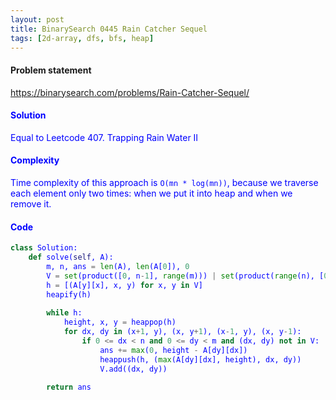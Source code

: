 ```yaml
---
layout: post
title: BinarySearch 0445 Rain Catcher Sequel
tags: [2d-array, dfs, bfs, heap]
---
```


#### Problem statement

<a href="https://binarysearch.com/problems/Rain-Catcher-Sequel/"> <font color = blue>https://binarysearch.com/problems/Rain-Catcher-Sequel/

#### Solution
Equal to Leetcode 407. Trapping Rain Water II

#### Complexity
Time complexity of this approach is `O(mn * log(mn))`, because we traverse each element only two times: when we put it into heap and when we remove it.

#### Code
```python
class Solution:
    def solve(self, A):
        m, n, ans = len(A), len(A[0]), 0
        V = set(product([0, n-1], range(m))) | set(product(range(n), [0, m-1]))
        h = [(A[y][x], x, y) for x, y in V]
        heapify(h)
        
        while h:
            height, x, y = heappop(h)
            for dx, dy in (x+1, y), (x, y+1), (x-1, y), (x, y-1):
                if 0 <= dx < n and 0 <= dy < m and (dx, dy) not in V:
                    ans += max(0, height - A[dy][dx])
                    heappush(h, (max(A[dy][dx], height), dx, dy))
                    V.add((dx, dy))
        
        return ans
```